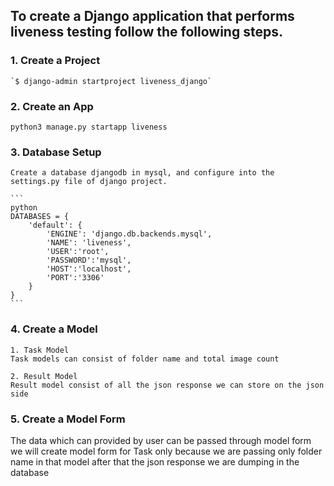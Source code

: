 ## To create a Django application that performs liveness testing follow the following steps.
### 1. Create a Project
    `$ django-admin startproject liveness_django`

### 2. Create an App
   `python3 manage.py startapp liveness`

### 3. Database Setup


    Create a database djangodb in mysql, and configure into the settings.py file of django project.
    
    ```
    python
    DATABASES = {  
        'default': {  
            'ENGINE': 'django.db.backends.mysql',  
            'NAME': 'liveness',  
            'USER':'root',  
            'PASSWORD':'mysql',  
            'HOST':'localhost',  
            'PORT':'3306'  
        }  
    }  
    ```

### 4. Create a Model

    1. Task Model
    Task models can consist of folder name and total image count

    2. Result Model
    Result model consist of all the json response we can store on the json side 

### 5. Create a Model Form
The data which can provided by user can be passed through model form we will create model form for Task only because we are passing only folder name in that model after that the json response we are dumping in the database 
